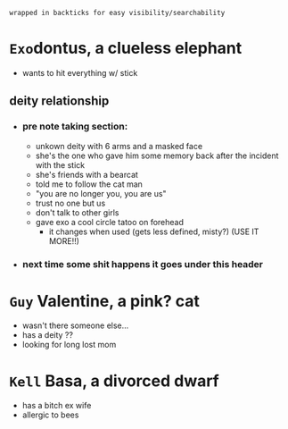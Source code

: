 ```
wrapped in backticks for easy visibility/searchability
```
# `Exo`dontus, a clueless elephant
- wants to hit everything w/ stick
## deity relationship
- ### pre note taking section:
    - unkown deity with 6 arms and a masked face
    - she's the one who gave him some memory back after the incident with the stick
    - she's friends with a bearcat
    - told me to follow the cat man
    - "you are no longer you, you are us"
    - trust no one but us
    - don't talk to other girls
    - gave exo a  cool circle tatoo on forehead
        - it changes when used (gets less defined, misty?) (USE IT MORE!!)
- ### next time some shit happens it goes under this header
# `Guy` Valentine, a pink? cat
- wasn't there someone else...
- has a deity ??
- looking for long lost mom
# `Kell` Basa, a divorced dwarf
- has a bitch ex wife
- allergic to bees
